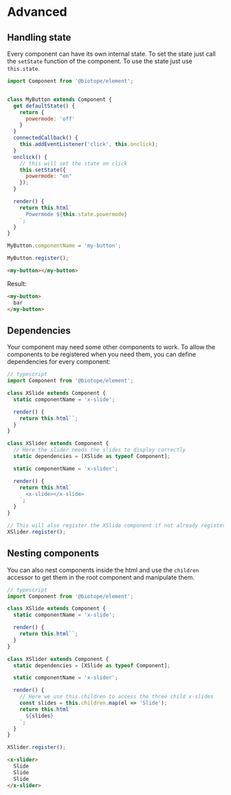 # Advanced

## Handling state
Every component can have its own internal state. To set the state just call the `setState` function of the component. To use the state just use `this.state`.
```js
import Component from '@biotope/element';


class MyButton extends Component {
  get defaultState() {
    return {
      powermode: 'off'
    }
  }
  connectedCallback() {
    this.addEventListener('click', this.onclick);
  }
  onclick() {
    // this will set the state on click
    this.setState({
      powermode: "on"
    });
  }

  render() {
    return this.html`
      Powermode ${this.state.powermode}
    `;
  }
}

MyButton.componentName = 'my-button';

MyButton.register();
```
```html
<my-button></my-button>
```

Result:
```html
<my-button>
  bar
</my-button>
```



## Dependencies
Your component may need some other components to work. To allow the components to be registered when you need them, you can define dependencies for every component:

```typescript
// typescript
import Component from '@biotope/element';

class XSlide extends Component {
  static componentName = 'x-slide';

  render() {
    return this.html``;
  }
}

class XSlider extends Component {
  // Here the slider needs the slides to display correctly
  static dependencies = [XSlide as typeof Component];

  static componentName = 'x-slider';

  render() {
    return this.html`
      <x-slide></x-slide>
    `;
  }
}

// This will also register the XSlide component if not already registered
XSlider.register();
```






## Nesting components
You can also nest components inside the html and use the `children` accessor to get them in the root component and manipulate them.


```typescript
// typescript
import Component from '@biotope/element';

class XSlide extends Component {
  static componentName = 'x-slide';

  render() {
    return this.html``;
  }
}

class XSlider extends Component {
  static dependencies = [XSlide as typeof Component];

  static componentName = 'x-slider';

  render() {
    // Here we use this.children to access the three child x-slides
    const slides = this.children.map(el => 'Slide');
    return this.html`
      ${slides}
    `;
  }
}

XSlider.register();
```
```html
<x-slider>
  Slide
  Slide
  Slide
</x-slider>
```
